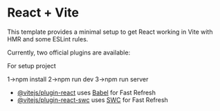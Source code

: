 # React + Vite

This template provides a minimal setup to get React working in Vite with HMR and some ESLint rules.

Currently, two official plugins are available:




For setup project 

1->npm install
2->npm run dev
3->npm run server
- [@vitejs/plugin-react](https://github.com/vitejs/vite-plugin-react/blob/main/packages/plugin-react/README.md) uses [Babel](https://babeljs.io/) for Fast Refresh
- [@vitejs/plugin-react-swc](https://github.com/vitejs/vite-plugin-react-swc) uses [SWC](https://swc.rs/) for Fast Refresh
